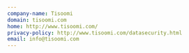 ```yaml
---
company-name: Tisoomi
domain: tisoomi.com
home: http://www.tisoomi.com/
privacy-policy: http://www.tisoomi.com/datasecurity.html
email: info@tisoomi.com
---
```




